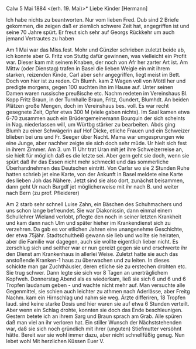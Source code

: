  Calw 5 Mai 1884
 <(erh. 19. Mai)>*
Liebe Kinder [Hermann]

Ich habe nichts zu beantworten. Nur vom lieben Fred. Dub sind 2 Briefe gekommen, die zeigen daß er ziemlich schwere Zeit hat, angegriffen ist und seine 70 Jahre spürt. Er freut sich sehr auf Georgs Rückkehr um auch jemand Vertrautes zu haben

Am 1 Mai war das Miss.fest. Mohr und Günzler schrieben zuletzt beide ab, ich konnte aber G. Fritz von Stuttg dafür gewinnen, was vielleicht ein Profit war. Dieser kam mit seinem Knaben, der noch von Afr her zarter Art ist. Am Mittw (oder Dienstag) trafen in Basel die lieben Weigle ein mit ihrem starken, reizenden Kinde, Carl aber sehr angegriffen, liegt meist im Bett. Doch von hier ist zu reden. Ch Blumh. kam 2 Wagen voll von Möttl her und predigte morgens, gegen 100 suchten ihn im Hause auf. Unter seinen Damen waren russische preußische etc. Nachm redeten im Vereinshaus Bl. Kopp Fritz Braun, in der Turnhalle Braun, Fritz, Gundert, Blumhdt. An beiden Plätzen große Mengen, doch im Vereinshaus bes. voll. Es war recht gesegnete Zeit, Opfer etwa 300 M (viele gaben nichts). Im Saal kamen etwa 6-70 zusammen auch ein Brüdergemeinemann Bourquin der sich scheints in Nag. niederlassen will, um Würtbg stärker zu bearbeiten. Abds ging Blumh zu einer Schwägerin auf Hof Dicke, etliche Frauen und ein Schweizer blieben bei uns und Fr. Seeger über Nacht. Mama war umgesprungen wie eine Junge, aber nachher zeigte sie sich doch sehr müde. Ur hielt sich fest in ihrem Zimmer. 
Am 3. um 11 Uhr trat Uran mit jet ihre Schweizerreise an, sie hielt für möglich daß es die letzte sei. Aber gern geht sie doch, wenn sie spürt daß ihr das Essen nicht mehr schmeckt und das sommerliche Überhandnehmen des Deutschen eintritt. Von Carlsr wo sie 2 Stunden Ruhe hatten schrieb jet eine Karte, von der Ankunft in Basel meldete eine Karte des lieben Joh das Nähere. Jetzt sind sie also dort, zunächst beisammen, dann geht Ur nach Burgdf jet möglicherweise mit ihr nach B. und weiter nach Bern (zu prof. Pfleiderer)

Am 2 starb sehr schnell Luise Zahn, ein Bäschen des Schuhmachers und uns schon lange befreundet. Sie war Diakonissin, dann einmal einem Schullehrer Wieland verlobt, pflegte den noch in seiner letzten Krankheit und kam dann nach Ulm und später hieher im Krankendienst sich zu verzehren. Da gab es vor etlichen Jahren eine unangenehme Geschichte, der etwa 75jähr. Stadtschultheiß gewann sie lieb und wollte sie heiraten, aber die Familie war dagegen, auch sie wollte eigentlich lieber nicht. Es zerschlug sich und seither war er nun gereizt gegen sie und erschwerte ihr den Dienst am Krankenhaus in allerlei Weise. Zuletzt hatte sie auch das anstoßende Kranken-1 haus zu überwachen und zu leiten. In dieses schickte man gar Zuchthäusler, deren etliche sie zu erstechen drohten etc. Sie trug schwer. Dann legte sie sich vor 8 Tagen an unerträglichem Kopfweh. Donnerstag Abend als es wiederkam, ließ sie sich 6 und 6 und 6 Tropfen laudanum geben - und wachte nicht mehr auf. Man versuchte alle Gegenmittel, sie schien auch leichter zu athmen nach Aderlässe, aber Freitg Nachm. kam ein Hirnschlag und nahm sie weg. Ärzte differiren, 18 Tropfen laud. sind keine starke Dosis und hier waren sie auf etwa 6 Stunden verteilt. Aber wenn ein Schlag drohte, konnten sie doch das Ende beschleunigen. Gestern betete ich an ihrem Sarg und Braun sprach am Grab. Alle spüren daß man viel an ihr verloren hat. Ein stiller Wunsch der Nächststehenden war, daß sie sich noch gründlich mit ihrer (unguten) Stiefmutter versöhnt hätte. Bereit war sie wohl immer dazu, aber nicht schnellfüßig genug. Nun lebet wohl Mit herzlichen Küssen  Euer V.
